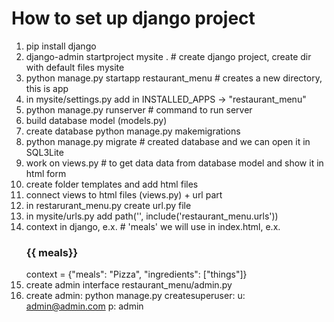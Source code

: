 # How to set up django project
1. pip install django
2. django-admin startproject mysite . # create django project, create dir with default files mysite
3. python manage.py startapp restaurant_menu # creates  a new directory, this is app
4. in mysite/settings.py add in INSTALLED_APPS ->  "restaurant_menu"
5. python manage.py runserver # command to run server
6. build database model (models.py)
7. create database python manage.py makemigrations
8. python manage.py migrate # created database and we can open it in SQL3Lite
9. work on views.py # to get data data from database model and show it in html form 
10. create folder templates and add html files
11. connect views to html files (views.py) + url part
12. in restarurant_menu.py create url.py file 
13. in mysite/urls.py add  path('', include('restaurant_menu.urls'))
14. context in django, e.x. # 'meals' we will use in index.html, e.x. <h3>{{ meals}}</h3>
        context = {"meals": "Pizza", "ingredients": ["things"]}
15. create admin interface restaurant_menu/admin.py
16. create admin:  python manage.py createsuperuser: u: admin@admin.com p: admin

